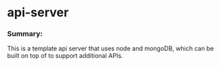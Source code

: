 # api-server

### Summary:
This is a template api server that uses node and mongoDB, which can be built on top of to support additional APIs. 
